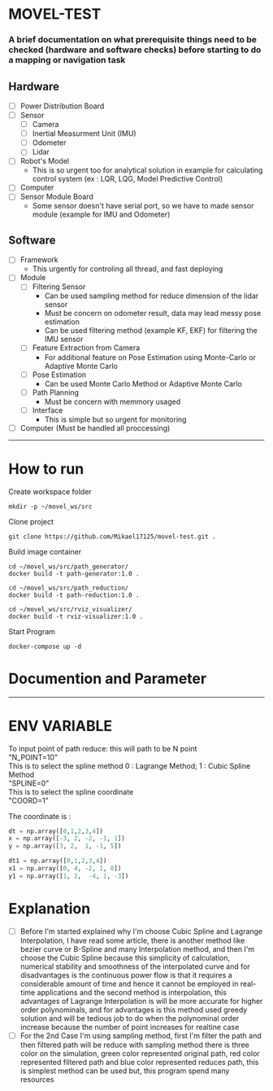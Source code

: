 # MOVEL-TEST

### A brief documentation on what prerequisite things need to be checked (hardware and software checks) before starting to do a mapping or navigation task

Hardware <br>
-----
- [ ] Power Distribution Board
- [ ] Sensor
  - [ ] Camera 
  - [ ] Inertial Measurment Unit (IMU)
  - [ ] Odometer
  - [ ] Lidar
- [ ] Robot's Model
  - This is so urgent too for analytical solution in example for calculating control system (ex : LQR, LQG, Model Predictive Control)
- [ ] Computer
- [ ] Sensor Module Board
  - Some sensor doesn't have serial port, so we have to made sensor module (example for IMU and Odometer) 

Software <br>
-----
- [ ] Framework
  - This urgently for controling all thread, and fast deploying
- [ ] Module
  - [ ] Filtering Sensor
    - Can be used sampling method for reduce dimension of the lidar sensor
    - Must be concern on odometer result, data may lead messy pose estimation
    - Can be used filtering method (example KF, EKF) for filtering the IMU sensor
  - [ ] Feature Extraction from Camera
    - For additional feature on Pose Estimation using Monte-Carlo or Adaptive Monte Carlo
  - [ ] Pose Estimation
    - Can be used Monte Carlo Method or Adaptive Monte Carlo
  - [ ] Path Planning
    - Must be concern with memmory usaged
  - [ ] Interface
    - This is simple but so urgent for monitoring
- [ ] Computer (Must be handled all proccessing)

-----
# How to run
Create workspace folder

```
mkdir -p ~/movel_ws/src
```
Clone project
```
git clone https://github.com/Mikael17125/movel-test.git .
```
Build image container
```
cd ~/movel_ws/src/path_generator/
docker build -t path-generator:1.0 .
```
```
cd ~/movel_ws/src/path_reduction/
docker build -t path-reduction:1.0 .
```
```
cd ~/movel_ws/src/rviz_visualizer/
docker build -t rviz-visualizer:1.0 .
```
Start Program
```
docker-compose up -d
```

# Documention and Parameter
-----
<h1>ENV VARIABLE</h1>
To input point of path reduce: this will path to be N point <br>
"N_POINT=10" <br>
This is to select the spline method 0 : Lagrange Method; 1 : Cubic Spline Method <br>
"SPLINE=0" <br>
This is to select the spline coordinate <br>
"COORD=1" <br>

The coordinate is :

```python
dt = np.array([0,1,2,3,4])
x = np.array([-3, 2, -2, -1, 1])
y = np.array([3, 2,  1, -1, 5])

dt1 = np.array([0,1,2,3,4])
x1 = np.array([0, 4, -2, 1, 0])
y1 = np.array([1, 2,  -4, 1, -3])
```

# Explanation
- [ ] Before I'm started explained why I'm choose Cubic Spline and Lagrange Interpolation, I have read some article, there is another method like bezier curve or B-Spline and many Interpolation method, and then I'm choose the Cubic Spline because this simplicity of calculation, numerical stability and smoothness of the interpolated curve and for disadvantages is the continuous power flow is that it requires a considerable amount of time and hence it cannot be employed in real-time applications and the second method is interpolation, this advantages of Lagrange Interpolation is will be more accurate for higher order polynominals, and for advantages is this method used greedy solution and will be tedious job to do when the polynominal order increase because the number of point increases for realtine case
- [ ] For the 2nd Case I'm using sampling method, first I'm filter the path and then filtered path will be reduce with sampling method there is three color on the simulation, green color represented original path, red color represented filtered path and blue color represented reduces path, this is simplest method can be used but, this program spend many resources

